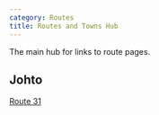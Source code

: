 ```yaml
---
category: Routes
title: Routes and Towns Hub
---
```

The main hub for links to route pages.

## Johto
[Route 31](/joyfuljohto/routes/route31)
